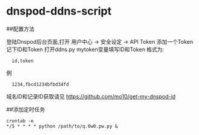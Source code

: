 # dnspod-ddns-script

##配置方法

  登陆Dnspod后台页面,打开 用户中心 -> 安全设定 -> API Token
  添加一个Token 记下ID和Token
  打开ddns.py mytoken变量填写ID和Token 格式为:
  
      id,token 
      
   例
   
      1234,fbcd1234bfbd34fd
      
   域名ID和记录ID获取请见 https://github.com/mo10/get-my-dnspod-id
 
##添加定时任务

    crontab -e
    */5 * * * * python /path/to/q.0w0.pw.py &
